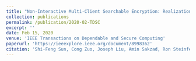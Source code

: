 ```yaml
---
title: "Non-Interactive Multi-Client Searchable Encryption: Realization and Implementation."
collection: publications
permalink: /publication/2020-02-TDSC
excerpt: ''
date: Feb 15, 2020
venue: 'IEEE Transactions on Dependable and Secure Computing'
paperurl: 'https://ieeexplore.ieee.org/document/8998362'
citation: 'Shi-Feng Sun, Cong Zuo, Joseph Liu, Amin Sakzad, Ron Steinfeld, Tsz Hon Yuen, Xingliang  Yuan, Dawu Gu: Non-Interactive Multi-Client Searchable Encryption: Realization and Implementation. To appear in IEEE Transactions on Dependable and Secure Computing, 2020.'
---
```


